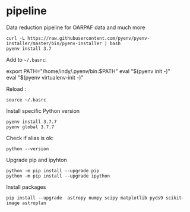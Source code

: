 # pipeline
Data reduction pipeline for OARPAF data and much more 

    curl -L https://raw.githubusercontent.com/pyenv/pyenv-installer/master/bin/pyenv-installer | bash
    pyenv install 3.7

Add to `~/.basrc`: 

   export PATH="/home/indy/.pyenv/bin:$PATH"                                                                                                                          
   eval "$(pyenv init -)"                                                                                                                                             
   eval "$(pyenv virtualenv-init -)"
   
Reload :
   
    source ~/.basrc

Install specific Python version

    pyenv install 3.7.7
    pyenv global 3.7.7

Check if alias is ok:

    python --version 

Upgrade pip and ipyhton

    python -m pip install --upgrade pip
    python -m pip install --upgrade ipython
    
Install packages
    
    pip install --upgrade  astropy numpy scipy matplotlib pyds9 scikit-image astroplan
    

